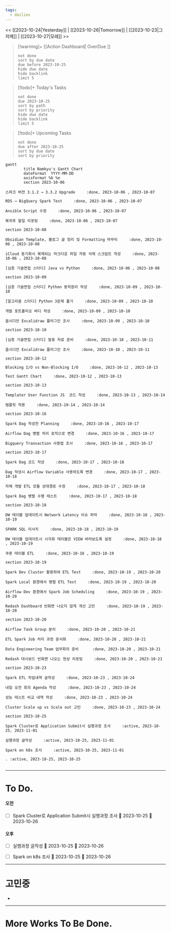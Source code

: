 ```yaml
---
tags:
  - dailies
---
```

<< [[2023-10-24|Yesterday]] | [[2023-10-26|Tomorrow]] | [[2023-10-23|그저께]] | [[2023-10-27|모레]] >>

> [!warning]+ [[Action Dashboard| OverDue ]]
> ```tasks
> not done
> sort by due date
> due before 2023-10-25
> hide due date
> hide backlink
> limit 5
> ```

> [!todo]+ Today's Tasks
> ```tasks
> not done
> due 2023-10-25
> sort by path
> sort by priority
> hide due date
> hide backlink
> limit 5
> ```

> [!todo]+ Upcoming Tasks
> ```tasks  
> not done  
> due after 2023-10-25
> sort by due date
> sort by priority  

```mermaid
gantt
        title Namkyu's Gantt Chart
        dateFormat  YYYY-MM-DD
        axisFormat %b %e
        section 2023-10-06

스파크 버전 3.1.2 → 3.3.2 Upgrade     :done, 2023-10-06 , 2023-10-07

RDS → BigQuery Spark Test     :done, 2023-10-06 , 2023-10-07

Ansible Script 수정     :done, 2023-10-06 , 2023-10-07

복귀후 할일 리포팅     :done, 2023-10-06 , 2023-10-07

section 2023-10-08

Obsidian Template, 블로그 글 정리 및 Formatting 마무리     :done, 2023-10-06 , 2023-10-08

iCloud 동기화시 복제되는 마크다운 파일 자동 삭제 스크립트 작성     :done, 2023-10-06 , 2023-10-08

[심층 기술면접 스터디] Java vs Python     :done, 2023-10-06 , 2023-10-08

section 2023-10-09

[심층 기술면접 스터디] Python 동작원리 작성     :done, 2023-10-09 , 2023-10-10

[알고리즘 스터디] Python 3문제 풀기     :done, 2023-10-09 , 2023-10-10

개발 포트폴리오 바디 작성     :done, 2023-10-09 , 2023-10-10

옵시디언 Excalidraw 플러그인 조사     :done, 2023-10-09 , 2023-10-10

section 2023-10-10

[심층 기술면접 스터디] 발표 자료 준비     :done, 2023-10-10 , 2023-10-11

옵시디언 Excalidraw 플러그인 조사     :done, 2023-10-10 , 2023-10-11

section 2023-10-12

Blocking I/O vs Non-Blocking I/O     :done, 2023-10-12 , 2023-10-13

Test Gantt Chart     :done, 2023-10-12 , 2023-10-13

section 2023-10-13

Templater User Function JS  코드 작성     :done, 2023-10-13 , 2023-10-14

템플릿 적용     :done, 2023-10-14 , 2023-10-14

section 2023-10-16

Spark Dag 작성전 Planning     :done, 2023-10-16 , 2023-10-17

Airflow Dag 병렬 처리 로직으로 변경     :done, 2023-10-16 , 2023-10-17

Bigquery Transaction 사용법 조사     :done, 2023-10-16 , 2023-10-17

section 2023-10-17

Spark Dag 코드 작성     :done, 2023-10-17 , 2023-10-18

Dag 작성시 Airflow Variable 사용하도록 변경     :done, 2023-10-17 , 2023-10-18

자체 개발 ETL 모듈 상대경로 수정     :done, 2023-10-17 , 2023-10-18

Spark Dag 병렬 수행 테스트     :done, 2023-10-17 , 2023-10-18

section 2023-10-18

DW 테이블 업데이트시 Network Latency 이슈 파악     :done, 2023-10-18 , 2023-10-19

SPARK SQL 리서치     :done, 2023-10-18 , 2023-10-19

DW 테이블 업데이트시 시각화 테이블은 VIEW 바라보도록 설정     :done, 2023-10-18 , 2023-10-19

쿠폰 테이블 ETL     :done, 2023-10-18 , 2023-10-19

section 2023-10-19

Spark Dev Cluster 활용하여 ETL Test     :done, 2023-10-19 , 2023-10-20

Spark Local 환경에서 병렬 ETL Test     :done, 2023-10-19 , 2023-10-20

Airflow Dev 환경에서 Spark Job Scheduling     :done, 2023-10-19 , 2023-10-20

Redash Dashboard 빈화면 나오지 않게 개선 고민     :done, 2023-10-19 , 2023-10-20

section 2023-10-20

Airflow Task Group 분리     :done, 2023-10-20 , 2023-10-21

ETL Spark Job 처리 과정 문서화     :done, 2023-10-20 , 2023-10-21

Data Engineering Team 업무회의 준비      :done, 2023-10-20 , 2023-10-21

Redash 대시보드 빈화면 나오는 현상 리포팅     :done, 2023-10-20 , 2023-10-21

section 2023-10-23

Spark ETL 작업내역 글작성     :done, 2023-10-23 , 2023-10-24

내일 오전 회의 Agenda 작성     :done, 2023-10-23 , 2023-10-24

성능 테스트 비교 내역 작성     :done, 2023-10-23 , 2023-10-24

Cluster Scale up vs Scale out 고민     :done, 2023-10-23 , 2023-10-24

section 2023-10-25

Spark Cluster로 Application Submit시 실행과정 조사     :active, 2023-10-25, 2023-11-01

실행과정 글작성     :active, 2023-10-25, 2023-11-01

Spark on k8s 조사     :active, 2023-10-25, 2023-11-01

. :active, 2023-10-25, 2023-10-25


```

---

# To Do.

#### 오전
- [ ] Spark Cluster로 Application Submit시 실행과정 조사 🛫 2023-10-25 📅 2023-10-26


#### 오후
- [ ] 실행과정 글작성 🛫 2023-10-25 📅 2023-10-26
- [ ] Spark on k8s 조사 🛫 2023-10-25 📅 2023-10-26



---



# 고민중
- 



---

# More Works To Be Done.

